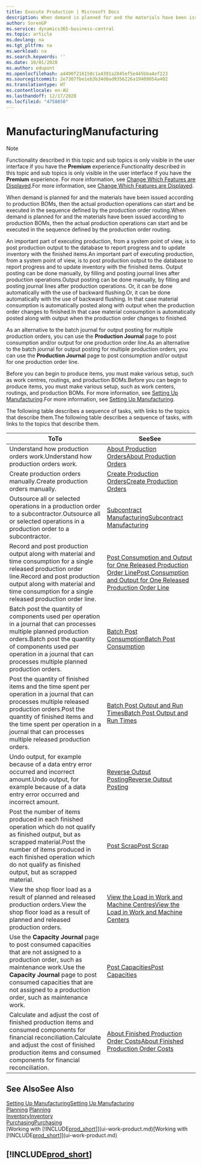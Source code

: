 ```yaml
---
title: Execute Production | Microsoft Docs
description: When demand is planned for and the materials have been issued according to production BOMs, then the actual production operations can start and be executed in the sequence defined by the production order routing.
author: SorenGP
ms.service: dynamics365-business-central
ms.topic: article
ms.devlang: na
ms.tgt_pltfrm: na
ms.workload: na
ms.search.keywords: ''
ms.date: 10/01/2020
ms.author: edupont
ms.openlocfilehash: a4490f216158c1a4391a2845ef5e445bba4ef223
ms.sourcegitcommit: 2e7307fbe1eb3b34d0ad9356226a19409054a402
ms.translationtype: HT
ms.contentlocale: en-AU
ms.lasthandoff: 12/17/2020
ms.locfileid: "4758850"
---
```

# <a name="manufacturing"></a><span data-ttu-id="846b5-103">Manufacturing</span><span class="sxs-lookup"><span data-stu-id="846b5-103">Manufacturing</span></span>
> [!NOTE]
> <span data-ttu-id="846b5-104">Functionality described in this topic and sub topics is only visible in the user interface if you have the **Premium** experience.</span><span class="sxs-lookup"><span data-stu-id="846b5-104">Functionality described in this topic and sub topics is only visible in the user interface if you have the **Premium** experience.</span></span> <span data-ttu-id="846b5-105">For more information, see [Change Which Features are Displayed](ui-experiences.md).</span><span class="sxs-lookup"><span data-stu-id="846b5-105">For more information, see [Change Which Features are Displayed](ui-experiences.md).</span></span>

<span data-ttu-id="846b5-106">When demand is planned for and the materials have been issued according to production BOMs, then the actual production operations can start and be executed in the sequence defined by the production order routing.</span><span class="sxs-lookup"><span data-stu-id="846b5-106">When demand is planned for and the materials have been issued according to production BOMs, then the actual production operations can start and be executed in the sequence defined by the production order routing.</span></span>  

<span data-ttu-id="846b5-107">An important part of executing production, from a system point of view, is to post production output to the database to report progress and to update inventory with the finished items.</span><span class="sxs-lookup"><span data-stu-id="846b5-107">An important part of executing production, from a system point of view, is to post production output to the database to report progress and to update inventory with the finished items.</span></span> <span data-ttu-id="846b5-108">Output posting can be done manually, by filling and posting journal lines after production operations.</span><span class="sxs-lookup"><span data-stu-id="846b5-108">Output posting can be done manually, by filling and posting journal lines after production operations.</span></span> <span data-ttu-id="846b5-109">Or, it can be done automatically with the use of backward flushing.</span><span class="sxs-lookup"><span data-stu-id="846b5-109">Or, it can be done automatically with the use of backward flushing.</span></span> <span data-ttu-id="846b5-110">In that case material consumption is automatically posted along with output when the production order changes to finished.</span><span class="sxs-lookup"><span data-stu-id="846b5-110">In that case material consumption is automatically posted along with output when the production order changes to finished.</span></span>  

<span data-ttu-id="846b5-111">As an alternative to the batch journal for output posting for multiple production orders, you can use the **Production Journal** page to post consumption and/or output for one production order line.</span><span class="sxs-lookup"><span data-stu-id="846b5-111">As an alternative to the batch journal for output posting for multiple production orders, you can use the **Production Journal** page to post consumption and/or output for one production order line.</span></span>

<span data-ttu-id="846b5-112">Before you can begin to produce items, you must make various setup, such as work centres, routings, and production BOMs.</span><span class="sxs-lookup"><span data-stu-id="846b5-112">Before you can begin to produce items, you must make various setup, such as work centers, routings, and production BOMs.</span></span> <span data-ttu-id="846b5-113">For more information, see [Setting Up Manufacturing](production-configure-production-processes.md).</span><span class="sxs-lookup"><span data-stu-id="846b5-113">For more information, see [Setting Up Manufacturing](production-configure-production-processes.md).</span></span>

<span data-ttu-id="846b5-114">The following table describes a sequence of tasks, with links to the topics that describe them.</span><span class="sxs-lookup"><span data-stu-id="846b5-114">The following table describes a sequence of tasks, with links to the topics that describe them.</span></span>   

|<span data-ttu-id="846b5-115">**To**</span><span class="sxs-lookup"><span data-stu-id="846b5-115">**To**</span></span>|<span data-ttu-id="846b5-116">**See**</span><span class="sxs-lookup"><span data-stu-id="846b5-116">**See**</span></span>|  
|------------|-------------|  
|<span data-ttu-id="846b5-117">Understand how production orders work.</span><span class="sxs-lookup"><span data-stu-id="846b5-117">Understand how production orders work.</span></span>|[<span data-ttu-id="846b5-118">About Production Orders</span><span class="sxs-lookup"><span data-stu-id="846b5-118">About Production Orders</span></span>](production-about-production-orders.md)|
|<span data-ttu-id="846b5-119">Create production orders manually.</span><span class="sxs-lookup"><span data-stu-id="846b5-119">Create production orders manually.</span></span>|[<span data-ttu-id="846b5-120">Create Production Orders</span><span class="sxs-lookup"><span data-stu-id="846b5-120">Create Production Orders</span></span>](production-how-to-create-production-orders.md)|
|<span data-ttu-id="846b5-121">Outsource all or selected operations in a production order to a subcontractor.</span><span class="sxs-lookup"><span data-stu-id="846b5-121">Outsource all or selected operations in a production order to a subcontractor.</span></span>|[<span data-ttu-id="846b5-122">Subcontract Manufacturing</span><span class="sxs-lookup"><span data-stu-id="846b5-122">Subcontract Manufacturing</span></span>](production-how-to-subcontract-manufacturing.md)|
|<span data-ttu-id="846b5-123">Record and post production output along with material and time consumption for a single released production order line.</span><span class="sxs-lookup"><span data-stu-id="846b5-123">Record and post production output along with material and time consumption for a single released production order line.</span></span>|[<span data-ttu-id="846b5-124">Post Consumption and Output for One Released Production Order Line</span><span class="sxs-lookup"><span data-stu-id="846b5-124">Post Consumption and Output for One Released Production Order Line</span></span>](production-how-to-register-consumption-and-output.md)|  
|<span data-ttu-id="846b5-125">Batch post the quantity of components used per operation in a journal that can processes multiple planned production orders.</span><span class="sxs-lookup"><span data-stu-id="846b5-125">Batch post the quantity of components used per operation in a journal that can processes multiple planned production orders.</span></span>|[<span data-ttu-id="846b5-126">Batch Post Consumption</span><span class="sxs-lookup"><span data-stu-id="846b5-126">Batch Post Consumption</span></span>](production-how-to-post-consumption.md)|
|<span data-ttu-id="846b5-127">Post the quantity of finished items and the time spent per operation in a journal that can processes multiple released production orders.</span><span class="sxs-lookup"><span data-stu-id="846b5-127">Post the quantity of finished items and the time spent per operation in a journal that can processes multiple released production orders.</span></span>|[<span data-ttu-id="846b5-128">Batch Post Output and Run Times</span><span class="sxs-lookup"><span data-stu-id="846b5-128">Batch Post Output and Run Times</span></span>](production-how-to-post-output-quantity.md)|
|<span data-ttu-id="846b5-129">Undo output, for example because of a data entry error occurred and incorrect amount.</span><span class="sxs-lookup"><span data-stu-id="846b5-129">Undo output, for example because of a data entry error occurred and incorrect amount.</span></span>  |[<span data-ttu-id="846b5-130">Reverse Output Posting</span><span class="sxs-lookup"><span data-stu-id="846b5-130">Reverse Output Posting</span></span>](production-how-to-reverse-output-posting.md)|  
|<span data-ttu-id="846b5-131">Post the number of items produced in each finished operation which do not qualify as finished output, but as scrapped material.</span><span class="sxs-lookup"><span data-stu-id="846b5-131">Post the number of items produced in each finished operation which do not qualify as finished output, but as scrapped material.</span></span>|[<span data-ttu-id="846b5-132">Post Scrap</span><span class="sxs-lookup"><span data-stu-id="846b5-132">Post Scrap</span></span>](production-how-to-post-scrap.md)|
|<span data-ttu-id="846b5-133">View the shop floor load as a result of planned and released production orders.</span><span class="sxs-lookup"><span data-stu-id="846b5-133">View the shop floor load as a result of planned and released production orders.</span></span>|[<span data-ttu-id="846b5-134">View the Load in Work and Machine Centres</span><span class="sxs-lookup"><span data-stu-id="846b5-134">View the Load in Work and Machine Centers</span></span>](production-how-to-view-the-load-on-work-centers.md)|      
|<span data-ttu-id="846b5-135">Use the **Capacity Journal** page to post consumed capacities that are not assigned to a production order, such as maintenance work.</span><span class="sxs-lookup"><span data-stu-id="846b5-135">Use the **Capacity Journal** page to post consumed capacities that are not assigned to a production order, such as maintenance work.</span></span>|[<span data-ttu-id="846b5-136">Post Capacities</span><span class="sxs-lookup"><span data-stu-id="846b5-136">Post Capacities</span></span>](production-how-to-post-capacities.md)|  
|<span data-ttu-id="846b5-137">Calculate and adjust the cost of finished production items and consumed components for financial reconciliation.</span><span class="sxs-lookup"><span data-stu-id="846b5-137">Calculate and adjust the cost of finished production items and consumed components for financial reconciliation.</span></span>|[<span data-ttu-id="846b5-138">About Finished Production Order Costs</span><span class="sxs-lookup"><span data-stu-id="846b5-138">About Finished Production Order Costs</span></span>](finance-about-finished-production-order-costs.md)|  

## <a name="see-also"></a><span data-ttu-id="846b5-139">See Also</span><span class="sxs-lookup"><span data-stu-id="846b5-139">See Also</span></span>  
[<span data-ttu-id="846b5-140">Setting Up Manufacturing</span><span class="sxs-lookup"><span data-stu-id="846b5-140">Setting Up Manufacturing</span></span>](production-configure-production-processes.md)  
<span data-ttu-id="846b5-141">[Planning](production-planning.md)    </span><span class="sxs-lookup"><span data-stu-id="846b5-141">[Planning](production-planning.md)    </span></span>  
[<span data-ttu-id="846b5-142">Inventory</span><span class="sxs-lookup"><span data-stu-id="846b5-142">Inventory</span></span>](inventory-manage-inventory.md)  
[<span data-ttu-id="846b5-143">Purchasing</span><span class="sxs-lookup"><span data-stu-id="846b5-143">Purchasing</span></span>](purchasing-manage-purchasing.md)  
<span data-ttu-id="846b5-144">[Working with [!INCLUDE[prod_short](includes/prod_short.md)]](ui-work-product.md)</span><span class="sxs-lookup"><span data-stu-id="846b5-144">[Working with [!INCLUDE[prod_short](includes/prod_short.md)]](ui-work-product.md)</span></span>

## [!INCLUDE[prod_short](includes/free_trial_md.md)]  
